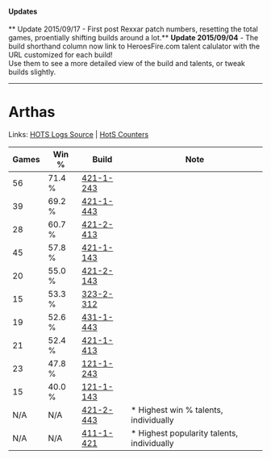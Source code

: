 #### Updates
** Update 2015/09/17 - First post Rexxar patch numbers, resetting the total games, proentially shifting builds around a lot.**
**Update 2015/09/04** - The build shorthand column now link to HeroesFire.com talent calulator with the URL customized for each build!  
Use them to see a more detailed view of the build and talents, or tweak builds slightly.

***

# Arthas

Links: [HOTS Logs Source](https://www.hotslogs.com/Sitewide/HeroDetails?Hero=Arthas) | [HotS Counters](http://hotscounters.com/#/hero/Arthas)

Games  | Win %  | Build     | Note
-----  | -----  | -----     | ----
56     | 71.4 % | [421-1-243](http://www.heroesfire.com/hots/talent-calculator/arthas#sDYh) | 
39     | 69.2 % | [421-1-443](http://www.heroesfire.com/hots/talent-calculator/arthas#sDbp) | 
28     | 60.7 % | [421-2-413](http://www.heroesfire.com/hots/talent-calculator/arthas#sDqz) | 
45     | 57.8 % | [421-1-143](http://www.heroesfire.com/hots/talent-calculator/arthas#sDX7) | 
20     | 55.0 % | [421-2-143](http://www.heroesfire.com/hots/talent-calculator/arthas#sDml) | 
15     | 53.3 % | [323-2-312](http://www.heroesfire.com/hots/talent-calculator/arthas#oUYu) | 
19     | 52.6 % | [431-1-443](http://www.heroesfire.com/hots/talent-calculator/arthas#sc0J) | 
21     | 52.4 % | [421-1-413](http://www.heroesfire.com/hots/talent-calculator/arthas#sDbL) | 
23     | 47.8 % | [121-1-243](http://www.heroesfire.com/hots/talent-calculator/arthas#gn7h) | 
15     | 40.0 % | [121-1-143](http://www.heroesfire.com/hots/talent-calculator/arthas#gn67) | 
N/A    | N/A    | [421-2-443](http://www.heroesfire.com/hots/talent-calculator/arthas#sDrR) | * Highest win % talents, individually
N/A    | N/A    | [411-1-421](http://www.heroesfire.com/hots/talent-calculator/arthas#rrAz) | * Highest popularity talents, individually
